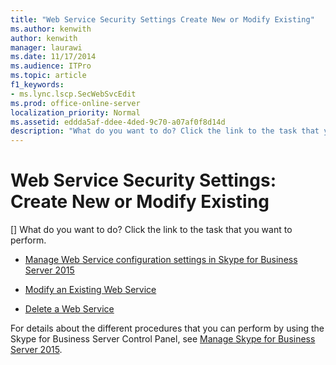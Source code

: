 ```yaml
---
title: "Web Service Security Settings Create New or Modify Existing"
ms.author: kenwith
author: kenwith
manager: laurawi
ms.date: 11/17/2014
ms.audience: ITPro
ms.topic: article
f1_keywords:
- ms.lync.lscp.SecWebSvcEdit
ms.prod: office-online-server
localization_priority: Normal
ms.assetid: eddda5af-ddee-4ded-9c70-a07af0f8d14d
description: "What do you want to do? Click the link to the task that you want to perform."
---
```


# Web Service Security Settings: Create New or Modify Existing
[]
What do you want to do? Click the link to the task that you want to perform.
  
- [Manage Web Service configuration settings in Skype for Business Server 2015](../../manage/authentication/web-service-configuration-settings.md)
    
- [Modify an Existing Web Service](http://technet.microsoft.com/library/bd9c7aa5-d31c-4fab-b31d-8baae26b1296.aspx)
    
- [Delete a Web Service](http://technet.microsoft.com/library/c2b96f4c-4b07-48e6-9ca6-55bc0e0cf5a1.aspx)
    
For details about the different procedures that you can perform by using the Skype for Business Server Control Panel, see [Manage Skype for Business Server 2015](../../manage/manage.md).

